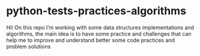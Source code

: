 # python-tests-practices-algorithms
Hi! On this repo I’m working with some data structures implementations and algorithms, the main idea is to have some practice and challenges that can help me to improve and understand better some code practices and problem solutions
